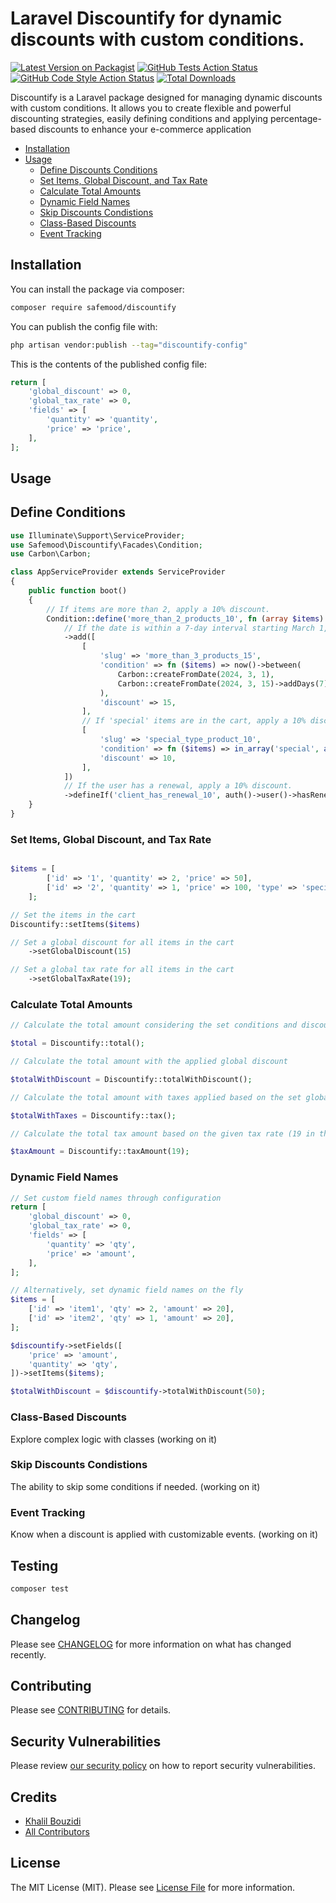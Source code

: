 # Laravel Discountify for dynamic discounts with custom conditions.

[![Latest Version on Packagist](https://img.shields.io/packagist/v/safemood/discountify.svg?style=flat-square)](https://packagist.org/packages/safemood/discountify)
[![GitHub Tests Action Status](https://img.shields.io/github/actions/workflow/status/safemood/discountify/run-tests.yml?branch=main&label=tests&style=flat-square)](https://github.com/safemood/discountify/actions?query=workflow%3Arun-tests+branch%3Amain)
[![GitHub Code Style Action Status](https://img.shields.io/github/actions/workflow/status/safemood/discountify/fix-php-code-style-issues.yml?branch=main&label=code%20style&style=flat-square)](https://github.com/safemood/discountify/actions?query=workflow%3A"Fix+PHP+code+style+issues"+branch%3Amain)
[![Total Downloads](https://img.shields.io/packagist/dt/safemood/discountify.svg?style=flat-square)](https://packagist.org/packages/safemood/discountify)

Discountify is a Laravel package designed for managing dynamic discounts with custom conditions. It allows you to create flexible and powerful discounting strategies, easily defining conditions and applying percentage-based discounts to enhance your e-commerce application


- [Installation](#installation)
- [Usage](#usage)
  - [Define Discounts Conditions](#define-conditions)
  - [Set Items, Global Discount, and Tax Rate](#set-items-global-discount-and-tax-rate)
  - [Calculate Total Amounts](#calculate-total-amounts)
  - [Dynamic Field Names](#dynamic-field-names)
  - [Skip Discounts Condistions](#skip-discounts-condistions)
  - [Class-Based Discounts](#class-based-discounts)
  - [Event Tracking](#event-tracking)

## Installation

You can install the package via composer:

```bash
composer require safemood/discountify
```

You can publish the config file with:

```bash
php artisan vendor:publish --tag="discountify-config"
```

This is the contents of the published config file:

```php
return [
    'global_discount' => 0,
    'global_tax_rate' => 0,
    'fields' => [
        'quantity' => 'quantity',
        'price' => 'price',
    ],
];
```

## Usage

## Define Conditions

```php
use Illuminate\Support\ServiceProvider;
use Safemood\Discountify\Facades\Condition;
use Carbon\Carbon;

class AppServiceProvider extends ServiceProvider
{
    public function boot()
    {
        // If items are more than 2, apply a 10% discount.
        Condition::define('more_than_2_products_10', fn (array $items) => count($items) > 2, 10)
            // If the date is within a 7-day interval starting March 1, 2024, apply a 15% discount.
            ->add([
                [
                    'slug' => 'more_than_3_products_15',
                    'condition' => fn ($items) => now()->between(
                        Carbon::createFromDate(2024, 3, 1),
                        Carbon::createFromDate(2024, 3, 15)->addDays(7)
                    ),
                    'discount' => 15,
                ],
                // If 'special' items are in the cart, apply a 10% discount.
                [
                    'slug' => 'special_type_product_10',
                    'condition' => fn ($items) => in_array('special', array_column($items, 'type')),
                    'discount' => 10,
                ],
            ])
            // If the user has a renewal, apply a 10% discount.
            ->defineIf('client_has_renewal_10', auth()->user()->hasRenewal(), 10);
    }
}
```

### Set Items, Global Discount, and Tax Rate
```php

$items = [
        ['id' => '1', 'quantity' => 2, 'price' => 50],
        ['id' => '2', 'quantity' => 1, 'price' => 100, 'type' => 'special'],
    ];

// Set the items in the cart
Discountify::setItems($items)

// Set a global discount for all items in the cart
    ->setGlobalDiscount(15)

// Set a global tax rate for all items in the cart
    ->setGlobalTaxRate(19);
```
### Calculate Total Amounts

```php
// Calculate the total amount considering the set conditions and discounts

$total = Discountify::total();

// Calculate the total amount with the applied global discount

$totalWithDiscount = Discountify::totalWithDiscount();

// Calculate the total amount with taxes applied based on the set global tax rate

$totalWithTaxes = Discountify::tax();

// Calculate the total tax amount based on the given tax rate (19 in this case)

$taxAmount = Discountify::taxAmount(19);

```
### Dynamic Field Names
```php
// Set custom field names through configuration
return [
    'global_discount' => 0,
    'global_tax_rate' => 0,
    'fields' => [
        'quantity' => 'qty',
        'price' => 'amount',
    ],
];

// Alternatively, set dynamic field names on the fly
$items = [
    ['id' => 'item1', 'qty' => 2, 'amount' => 20],
    ['id' => 'item2', 'qty' => 1, 'amount' => 20],
];

$discountify->setFields([
    'price' => 'amount',
    'quantity' => 'qty',
])->setItems($items);

$totalWithDiscount = $discountify->totalWithDiscount(50);

```

### Class-Based Discounts
Explore complex logic with classes (working on it)

### Skip Discounts Condistions

The ability to skip some conditions if needed. (working on it)

### Event Tracking
Know when a discount is applied with customizable events. (working on it)

## Testing

```bash
composer test
```

## Changelog

Please see [CHANGELOG](CHANGELOG.md) for more information on what has changed recently.

## Contributing

Please see [CONTRIBUTING](CONTRIBUTING.md) for details.

## Security Vulnerabilities

Please review [our security policy](../../security/policy) on how to report security vulnerabilities.

## Credits

- [Khalil Bouzidi](https://github.com/Safemood)
- [All Contributors](../../contributors)

## License

The MIT License (MIT). Please see [License File](LICENSE.md) for more information.
